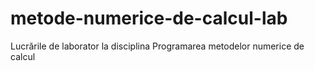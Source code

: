 # metode-numerice-de-calcul-lab
Lucrările de laborator la disciplina Programarea metodelor numerice de calcul
